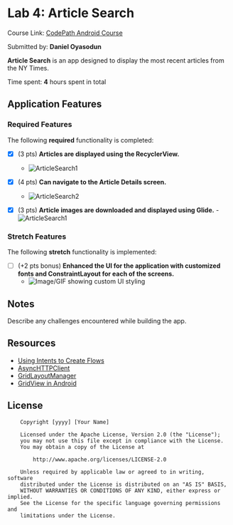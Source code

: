 # Lab 4: Article Search

Course Link: [CodePath Android Course](https://courses.codepath.org/courses/and102/unit/4#!labs)

Submitted by: **Daniel Oyasodun** <!-- Replace 'Your Name Here' with your actual name -->

**Article Search** is an app designed to display the most recent articles from the NY Times.

Time spent: **4** hours spent in total <!-- Replace 'X' with the number of hours you spent on this project -->

## Application Features

### Required Features

The following **required** functionality is completed:

- [x] (3 pts) **Articles are displayed using the RecyclerView.**
  - ![ArticleSearch1](https://github.com/user-attachments/assets/00def906-fd3a-4c1e-bab0-1c48fc087704) <!-- Replace this link with your actual image/GIF link -->

- [x] (4 pts) **Can navigate to the Article Details screen.**
  - ![ArticleSearch2](https://github.com/user-attachments/assets/5a32fffe-a3f9-42b4-969c-277dba07a7f2) <!-- Replace this link with your actual image/GIF link -->

- [x] (3 pts) **Article images are downloaded and displayed using Glide.**
  -![ArticleSearch1](https://github.com/user-attachments/assets/00def906-fd3a-4c1e-bab0-1c48fc087704) <!-- Replace this link with your actual image/GIF link -->

### Stretch Features

The following **stretch** functionality is implemented:

- [ ] (+2 pts bonus) **Enhanced the UI for the application with customized fonts and ConstraintLayout for each of the screens.**
  - ![Image/GIF showing custom UI styling](http://i.imgur.com/link/to/your/gif/file.gif) <!-- Replace this link with your actual image/GIF link -->

## Notes

Describe any challenges encountered while building the app. <!-- Replace this with your specific challenges and experiences -->

## Resources

- [Using Intents to Create Flows](https://guides.codepath.org/android/Using-Intents-to-Create-Flows)
- [AsyncHTTPClient](https://guides.codepath.org/android/Using-CodePath-Async-Http-Client)
- [GridLayoutManager](https://developer.android.com/reference/kotlin/androidx/recyclerview/widget/GridLayoutManager)
- [GridView in Android](https://www.geeksforgeeks.org/gridview-in-android-with-example/)

## License

```plaintext
    Copyright [yyyy] [Your Name]

    Licensed under the Apache License, Version 2.0 (the "License");
    you may not use this file except in compliance with the License.
    You may obtain a copy of the License at

        http://www.apache.org/licenses/LICENSE-2.0

    Unless required by applicable law or agreed to in writing, software
    distributed under the License is distributed on an "AS IS" BASIS,
    WITHOUT WARRANTIES OR CONDITIONS OF ANY KIND, either express or implied.
    See the License for the specific language governing permissions and
    limitations under the License.
